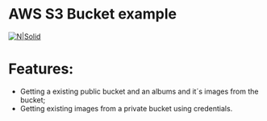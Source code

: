 # AWS S3 Bucket example

[![N|Solid](https://miro.medium.com/max/750/1*B9CIOrxdROHvtdmouQA1_A.png)](https://nodesource.com/products/nsolid)

# Features:

  - Getting a existing public bucket and an albums and it´s images from the bucket;
  - Getting existing images from a private bucket using credentials.
